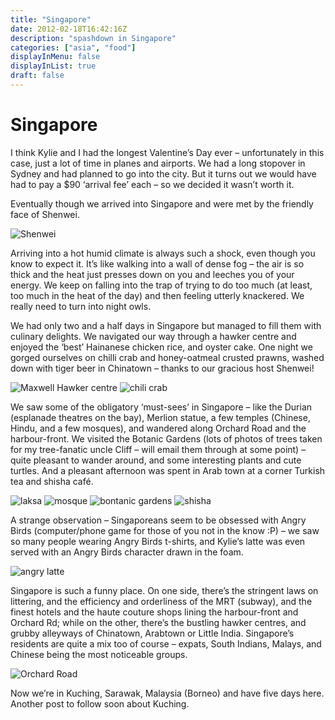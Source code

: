 ```yaml
---
title: "Singapore"
date: 2012-02-18T16:42:16Z
description: "spashdown in Singapore"
categories: ["asia", "food"]
displayInMenu: false
displayInList: true
draft: false
---
```


# Singapore

I think Kylie and I had the longest Valentine’s Day ever – unfortunately in this case, just a lot of time in planes and airports. We had a long stopover in Sydney and had planned to go into the city. But it turns out we would have had to pay a $90 ‘arrival fee’ each – so we decided it wasn’t worth it.

Eventually though we arrived into Singapore and were met by the friendly face of Shenwei.  

![Shenwei](/singapore/singapore1.jpg)

 Arriving into a hot humid climate is always such a shock, even though you know to expect it. It’s like walking into a wall of dense fog – the air is so thick and the heat just presses down on you and leeches you of your energy. We keep on falling into the trap of trying to do too much (at least, too much in the heat of the day) and then feeling utterly knackered. We really need to turn into night owls.

We had only two and a half days in Singapore but managed to fill them with culinary delights. We navigated our way through a hawker centre and enjoyed the ‘best’ Hainanese chicken rice, and oyster cake. One night we gorged ourselves on chilli crab and honey-oatmeal crusted prawns, washed down with tiger beer in Chinatown – thanks to our gracious host Shenwei!  


![Maxwell Hawker centre](/singapore/singapore2.jpg)
![chili crab](/singapore/singapore3.jpg)


We saw some of the obligatory ‘must-sees’ in Singapore – like the Durian (esplanade theatres on the bay), Merlion statue, a few temples (Chinese, Hindu, and a few mosques), and wandered along Orchard Road and the harbour-front. We visited the Botanic Gardens (lots of photos of trees taken for my tree-fanatic uncle Cliff – will email them through at some point) – quite pleasant to wander around, and some interesting plants and cute turtles. And a pleasant afternoon was spent in Arab town at a corner Turkish tea and shisha café.


![laksa](/singapore/singapore4.jpg) 
![mosque](/singapore/singapore5.jpg) 
![bontanic gardens](/singapore/singapore6.jpg) 
![shisha](/singapore/singapore7.jpg) 

A strange observation – Singaporeans seem to be obsessed with Angry Birds (computer/phone game for those of you not in the know :P) – we saw so many people wearing Angry Birds t-shirts, and Kylie’s latte was even served with an Angry Birds character drawn in the foam.

![angry latte](/singapore/singapore8.jpg) 

Singapore is such a funny place. On one side, there’s the stringent laws on littering, and the efficiency and orderliness of the MRT (subway), and the finest hotels and the haute couture shops lining the harbour-front and Orchard Rd; while on the other, there’s the bustling hawker centres, and grubby alleyways of Chinatown, Arabtown or Little India. Singapore’s residents are quite a mix too of course – expats, South Indians, Malays, and Chinese being the most noticeable groups.



![Orchard Road](/singapore/singapore9.jpg) 

Now we’re in Kuching, Sarawak, Malaysia (Borneo) and have five days here. Another post to follow soon about Kuching.

